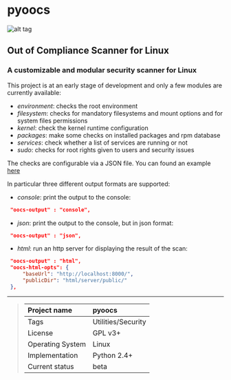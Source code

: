 # pyoocs

![alt tag](https://madrisan.files.wordpress.com/2015/09/pyoocs-logo.png)

## Out of Compliance Scanner for Linux

### A customizable and modular security scanner for Linux

This project is at an early stage of development and only a few modules are currently available:

* *environment*: checks the root environment
* *filesystem*: checks for mandatory filesystems and mount options and for system files permissions
* *kernel*: check the kernel runtime configuration
* *packages*: make some checks on installed packages and rpm database
* *services*: check whether a list of services are running or not
* *sudo*: checks for root rights given to users and security issues

The checks are configurable via a JSON file.
You can found an example [here][1]

In particular three different output formats are supported:

* *console*: print the output to the console:
```json
 "oocs-output" : "console",
```
* *json*: print the output to the console, but in json format:
```json
 "oocs-output" : "json",
```
* *html*: run an http server for displaying the result of the scan:
```json
 "oocs-output" : "html",
 "oocs-html-opts": {
     "baseUrl": "http://localhost:8000/",
     "publicDir": "html/server/public/"
 },
```

---

> Project name | pyoocs
> :--- | :---
> Tags | Utilities/Security
> License | GPL v3+
> Operating System | Linux
> Implementation | Python 2.4+
> Current status | beta

[1]: https://github.com/madrisan/pyoocs/blob/master/oocs-cfg.json
